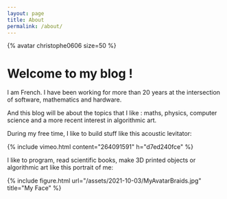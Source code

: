 ```yaml
---
layout: page
title: About
permalink: /about/
---
```


{% avatar christophe0606 size=50 %}
# Welcome to my blog !

I am French. I have been working for more than 20 years at the intersection of software, mathematics and hardware.

And this blog will be about the topics that I like : maths, physics, computer science and a more recent interest in algorithmic art.

During my free time, I like to build stuff like this acoustic levitator:

{% include vimeo.html content="264091591" h="d7ed240fce" %}


I like to program, read scientific books, make 3D printed objects or algorithmic art like this portrait of me:


{% include figure.html url="/assets/2021-10-03/MyAvatarBraids.jpg" title="My Face" %}
